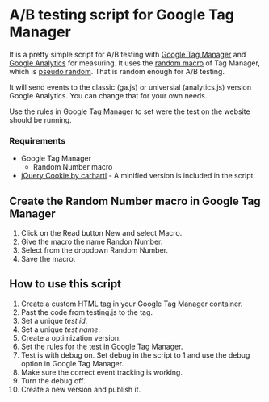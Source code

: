 A/B testing script for Google Tag Manager
=========================================

It is a pretty simple script for A/B testing with [Google Tag Manager](https://www.google.com/tagmanager/) and [Google Analytics](http://www.google.com/analytics/) for measuring. It uses the [random macro](http://www.simoahava.com/analytics/macro-guide-google-tag-manager/#17) of Tag Manager, which is [pseudo random](http://www.random.org/randomness/). That is random enough for A/B testing.

It will send events to the classic (ga.js) or universial (analytics.js) version Google Analytics. You can change that for your own needs.

Use the rules in Google Tag Manager to set were the test on the website should be running.

### Requirements
* Google Tag Manager
  * Random Number macro
* [jQuery Cookie by carhartl](https://github.com/carhartl/jquery-cookie) - A minified version is included in the script.

## Create the Random Number macro in Google Tag Manager
1. Click on the Read button New and select Macro.
2. Give the macro the name Randon Number.
3. Select from the dropdown Random Number.
4. Save the macro.

## How to use this script
1. Create a custom HTML tag in your Google Tag Manager container.
2. Past the code from testing.js to the tag.
3. Set a unique *test id*.
4. Set a unique *test name*.
5. Create a optimization version.
6. Set the rules for the test in Google Tag Manager.
7. Test is with debug on. Set debug in the script to 1 and use the debug option in Google Tag Manager.
8. Make sure the correct event tracking is working.
9. Turn the debug off. 
9. Create a new version and publish it.